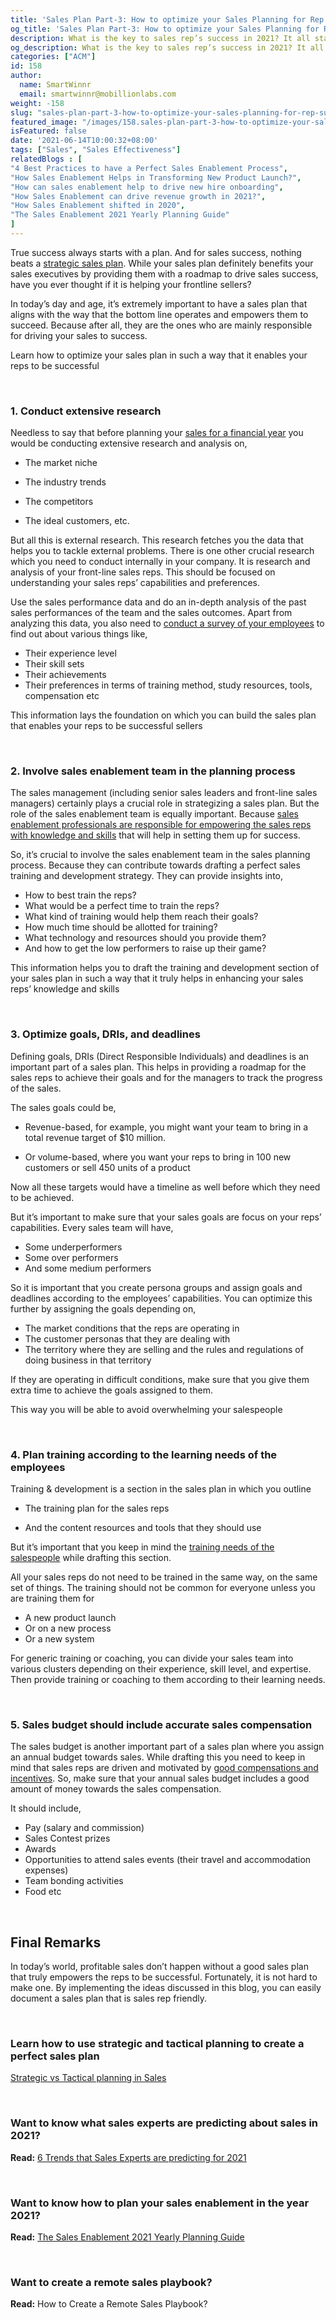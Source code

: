 ```yaml
---
title: 'Sales Plan Part-3: How to optimize your Sales Planning for Rep Success in 2021'
og_title: 'Sales Plan Part-3: How to optimize your Sales Planning for Rep Success in 2021'
description: What is the key to sales rep’s success in 2021? It all starts with an effective sales plan that really empowers your reps to be successful. In this blog, you are going to learn how to optimize your sales plan to set your reps up for success in 2021.
og_description: What is the key to sales rep’s success in 2021? It all starts with an effective sales plan that really empowers your reps to be successful. In this blog, you are going to learn how to optimize your sales plan to set your reps up for success in 2021.
categories: ["ACM"]
id: 158
author:
  name: SmartWinnr
  email: smartwinnr@mobillionlabs.com
weight: -158
slug: "sales-plan-part-3-how-to-optimize-your-sales-planning-for-rep-success-in-2021"
featured_image: "/images/158.sales-plan-part-3-how-to-optimize-your-sales-planning-for-rep-success-in-2021.jpeg"
isFeatured: false
date: '2021-06-14T10:00:32+08:00'
tags: ["Sales", "Sales Effectiveness"]
relatedBlogs : [
"4 Best Practices to have a Perfect Sales Enablement Process",
"How Sales Enablement Helps in Transforming New Product Launch?",   
"How can sales enablement help to drive new hire onboarding",
"How Sales Enablement can drive revenue growth in 2021?",
"How Sales Enablement shifted in 2020",
"The Sales Enablement 2021 Yearly Planning Guide"
]
---
```


True success always starts with a plan. And for sales success, nothing beats a [strategic sales plan](https://www.smartwinnr.com/post/6-trends-that-sales-experts-are-predicting-for-2021/). While your sales plan definitely benefits your sales executives by providing them with a roadmap to drive sales success, have you ever thought if it is helping your frontline sellers?

  

In today’s day and age, it’s extremely important to have a sales plan that aligns with the way that the bottom line operates and empowers them to succeed. Because after all, they are the ones who are mainly responsible for driving your sales to success.

  

Learn how to optimize your sales plan in such a way that it enables your reps to be successful

<br>

### **1. Conduct extensive research**
    

Needless to say that before planning your [sales for a financial year](https://www.smartwinnr.com/post/6-trends-that-sales-experts-are-predicting-for-2021/) you would be conducting extensive research and analysis on,

-   The market niche
    
-   The industry trends
    
-   The competitors
    
-   The ideal customers, etc.
    

But all this is external research. This research fetches you the data that helps you to tackle external problems. There is one other crucial research which you need to conduct internally in your company. It is research and analysis of your front-line sales reps. This should be focused on understanding your sales reps’ capabilities and preferences.

  
<div class="ml_special_div_blog ml-margin-bottom10">
  <div class="ml_special_div_blog_content ml-margin-top10 ml-margin-bottom10">
    <p>
      Use the sales performance data and do an in-depth analysis of the past sales performances of the team and the sales outcomes.
      Apart from analyzing this data, you also need to <a href="https://www.smartwinnr.com/post/survey-questions-to-ask-your-sales-team-before-new-product-launch-training/">conduct a survey of your employees</a> to find out about various things like,
      <ul>
        <li>Their experience level</li>
        <li>Their skill sets</li>
        <li>Their achievements</li>
        <li>Their preferences in terms of training method, study resources, tools, compensation etc</li>
     </ul>     
      This information lays the foundation on which you can build the sales plan that enables your reps to be successful sellers
       </p>
  </div>  
</div>

<br>

<h3><b>2. Involve sales enablement team in the planning process</b></h3>
    

The sales management (including senior sales leaders and front-line sales managers) certainly plays a crucial role in strategizing a sales plan. But the role of the sales enablement team is equally important. Because [sales enablement professionals are responsible for empowering the sales reps with knowledge and skills](https://www.smartwinnr.com/post/how-can-sales-enablement-help-to-drive-new-hire-onboarding/) that will help in setting them up for success.

  

So, it’s crucial to involve the sales enablement team in the sales planning process. Because they can contribute towards drafting a perfect sales training and development strategy. They can provide insights into,

<div class="ml_special_div_blog ml-margin-bottom10">
  <div class="ml_special_div_blog_content ml-margin-top10 ml-margin-bottom10">
    <p>
      <ul>
         <li>How to best train the reps?</li>
         <li>What would be a perfect time to train the reps?</li>
         <li> What kind of training would help them reach their goals?</li>
         <li> How much time should be allotted for training?</li>
         <li> What technology and resources should you provide them?</li>
         <li>And how to get the low performers to raise up their game?</li>
    </ul>
This information helps you to draft the training and development section of your sales plan in such a way that it truly helps in enhancing your sales reps’ knowledge and skills
       </p>
  </div>  
</div>
  
<br>

### **3. Optimize goals, DRIs, and deadlines**
    
Defining goals, DRIs (Direct Responsible Individuals) and deadlines is an important part of a sales plan. This helps in providing a roadmap for the sales reps to achieve their goals and for the managers to track the progress of the sales.

The sales goals could be,

-   Revenue-based, for example, you might want your team to bring in a total revenue target of $10 million.
    
-   Or volume-based, where you want your reps to bring in 100 new customers or sell 450 units of a product
    
Now all these targets would have a timeline as well before which they need to be achieved.

<div class="ml_special_div_blog ml-margin-bottom10">
  <div class="ml_special_div_blog_content ml-margin-top10 ml-margin-bottom10">
    <p>  
      But it’s important to make sure that your sales goals are focus on your reps’ capabilities. Every sales team will have,
      <ul>
        <li>Some underperformers</li>
        <li> Some over performers</li>
        <li>And some medium performers</li>
      </ul>    
      So it is important that you create persona groups and assign goals and deadlines according to the employees’ capabilities.
      You can optimize this further by assigning the goals depending on,
      <ul>
        <li>The market conditions that the reps are operating in</li>
        <li>The customer personas that they are dealing with</li>
        <li> The territory where they are selling and the rules and regulations of doing business in that territory</li>
      </ul>    
     <p> If they are operating in difficult conditions, make sure that you give them extra time to achieve the goals assigned to them.</p>
      <p>This way you will be able to avoid overwhelming your salespeople</p>
       </p>
  </div>  
</div>

<br>

### **4. Plan training according to the learning needs of the employees**
    

Training & development is a section in the sales plan in which you outline

-   The training plan for the sales reps
    
-   And the content resources and tools that they should use
    

  

But it’s important that you keep in mind the [training needs of the salespeople](https://www.smartwinnr.com/post/7-selling-skills-that-are-essential-to-ace-remote-sales/) while drafting this section.

  
<div class="ml_special_div_blog ml-margin-bottom10">
  <div class="ml_special_div_blog_content ml-margin-top10 ml-margin-bottom10">
    <p>
      All your sales reps do not need to be trained in the same way, on the same set of things. The training should not be common for everyone unless you are training them for
      <ul>
       <li>A new product launch</li>
       <li>Or on a new process</li>
       <li> Or a new system</li>
     </ul>
      For generic training or coaching, you can divide your sales team into various clusters depending on their experience, skill level, and expertise. Then provide training or coaching to them according to their learning needs.
       </p>
  </div>  
</div>
  
<br>

### **5. Sales budget should include accurate sales compensation**
    

The sales budget is another important part of a sales plan where you assign an annual budget towards sales. While drafting this you need to keep in mind that sales reps are driven and motivated by [good compensations and incentives](https://www.smartwinnr.com/post/sales-incentive-ideas-to-keep-your-sales-team-motivated/). So, make sure that your annual sales budget includes a good amount of money towards the sales compensation.

<div class="ml_special_div_blog ml-margin-bottom10">
  <div class="ml_special_div_blog_content ml-margin-top10 ml-margin-bottom10">
    <p>    
      It should include,
        <ul>
            <li>  Pay (salary and commission)</li>
            <li> Sales Contest prizes</li>
            <li> Awards</li>
            <li> Opportunities to attend sales events (their travel and accommodation expenses)</li>
            <li>Team bonding activities</li>
            <li>Food etc</li>
          </ul>
        </p>
  </div>  
</div>         

<br>

## **Final Remarks**

In today’s world, profitable sales don’t happen without a good sales plan that truly empowers the reps to be successful. Fortunately, it is not hard to make one. By implementing the ideas discussed in this blog, you can easily document a sales plan that is sales rep friendly.

<br>

### **Learn how to use strategic and tactical planning to create a perfect sales plan**

[Strategic vs Tactical planning in Sales](https://smartwinnr.com/post/strategic-versus-tactical-planning-in-sales/)

<br>  

### **Want to know what sales experts are predicting about sales in 2021?**

**Read:** [6 Trends that Sales Experts are predicting for 2021](https://smartwinnr.com/post/6-trends-that-sales-experts-are-predicting-for-2021/)

<br>  

### **Want to know how to plan your sales enablement in the year 2021?**

**Read:** [The Sales Enablement 2021 Yearly Planning Guide](https://smartwinnr.com/post/sales-enablement-part-2-the-sales-enablement-2021-yearly-planning-guide/)

<br>   

### **Want to create a remote sales playbook?**

**Read:** How to Create a Remote Sales Playbook?